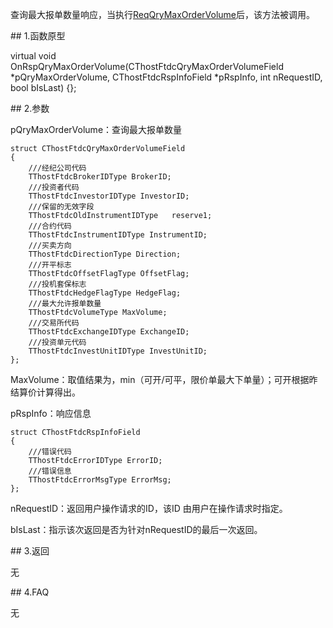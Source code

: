 <p>查询最大报单数量响应，当执行<a href="../../CTHOSTFTDCTRADERSPI/REQQUERYMAXORDERVOLUME/">ReqQryMaxOrderVolume</a>后，该方法被调用。</p>
<span class="anchor" id="8c336576-f8ee-4189-bc45-7211b6e162d2"></span>
## 1.函数原型
<p>virtual void OnRspQryMaxOrderVolume(CThostFtdcQryMaxOrderVolumeField *pQryMaxOrderVolume, CThostFtdcRspInfoField *pRspInfo, int nRequestID, bool bIsLast) {};</p>
<span class="anchor" id="e22e3c32-9d9d-42f1-9e8f-0359e75d59b9"></span>
## 2.参数
<p>pQryMaxOrderVolume：查询最大报单数量</p>
<pre><code>struct CThostFtdcQryMaxOrderVolumeField
{
    ///经纪公司代码
    TThostFtdcBrokerIDType BrokerID;
    ///投资者代码
    TThostFtdcInvestorIDType InvestorID;
    ///保留的无效字段
    TThostFtdcOldInstrumentIDType   reserve1;
    ///合约代码
    TThostFtdcInstrumentIDType InstrumentID;
    ///买卖方向
    TThostFtdcDirectionType Direction;
    ///开平标志
    TThostFtdcOffsetFlagType OffsetFlag;
    ///投机套保标志
    TThostFtdcHedgeFlagType HedgeFlag;
    ///最大允许报单数量
    TThostFtdcVolumeType MaxVolume;
    ///交易所代码
    TThostFtdcExchangeIDType ExchangeID;
    ///投资单元代码
    TThostFtdcInvestUnitIDType InvestUnitID;
};
</code></pre>
<p>MaxVolume：取值结果为，min（可开/可平，限价单最大下单量）；可开根据昨结算价计算得出。</p>
<p>pRspInfo：响应信息</p>
<pre><code>struct CThostFtdcRspInfoField
{
    ///错误代码
    TThostFtdcErrorIDType ErrorID;
    ///错误信息
    TThostFtdcErrorMsgType ErrorMsg;
};
</code></pre>
<p>nRequestID：返回用户操作请求的ID，该ID 由用户在操作请求时指定。</p>
<p>bIsLast：指示该次返回是否为针对nRequestID的最后一次返回。</p>
<span class="anchor" id="43bd36b8-3f02-42b8-8e50-2d3a0fa3f9ab"></span>
## 3.返回
<p>无</p>
<span class="anchor" id="43a55e6e-93ab-4d8b-b999-54c40f3a6802"></span>
## 4.FAQ
<p>无</p>
